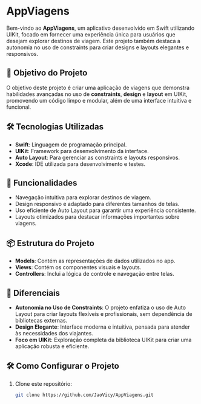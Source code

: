 # AppViagens

Bem-vindo ao **AppViagens**, um aplicativo desenvolvido em Swift utilizando UIKit, focado em fornecer uma experiência única para usuários que desejam explorar destinos de viagem. Este projeto também destaca a autonomia no uso de constraints para criar designs e layouts elegantes e responsivos.

## 🚀 Objetivo do Projeto

O objetivo deste projeto é criar uma aplicação de viagens que demonstra habilidades avançadas no uso de **constraints**, **design** e **layout** em UIKit, promovendo um código limpo e modular, além de uma interface intuitiva e funcional.

## 🛠️ Tecnologias Utilizadas

- **Swift**: Linguagem de programação principal.
- **UIKit**: Framework para desenvolvimento da interface.
- **Auto Layout**: Para gerenciar as constraints e layouts responsivos.
- **Xcode**: IDE utilizada para desenvolvimento e testes.

## 🌟 Funcionalidades

- Navegação intuitiva para explorar destinos de viagem.
- Design responsivo e adaptado para diferentes tamanhos de telas.
- Uso eficiente de Auto Layout para garantir uma experiência consistente.
- Layouts otimizados para destacar informações importantes sobre viagens.

## 📦 Estrutura do Projeto

- **Models**: Contém as representações de dados utilizados no app.
- **Views**: Contém os componentes visuais e layouts.
- **Controllers**: Inclui a lógica de controle e navegação entre telas.

## 🧩 Diferenciais

- **Autonomia no Uso de Constraints**: O projeto enfatiza o uso de Auto Layout para criar layouts flexíveis e profissionais, sem dependência de bibliotecas externas.
- **Design Elegante**: Interface moderna e intuitiva, pensada para atender às necessidades dos viajantes.
- **Foco em UIKit**: Exploração completa da biblioteca UIKit para criar uma aplicação robusta e eficiente.

## 🛠️ Como Configurar o Projeto

1. Clone este repositório:
   ```bash
   git clone https://github.com/JaoVicy/AppViagens.git